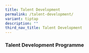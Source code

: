 ```yaml
---
title: Talent Development
permalink: /talent-development/
variant: tiptap
description: ""
third_nav_title: Talent Development
---
```

<h3>Talent Development Programme</h3>
<p></p>